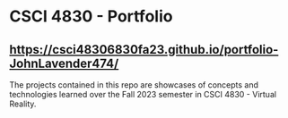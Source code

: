# CSCI 4830 - Portfolio

## <https://csci48306830fa23.github.io/portfolio-JohnLavender474/>

The projects contained in this repo are showcases of concepts and technologies
learned over the Fall 2023 semester in CSCI 4830 - Virtual Reality.
